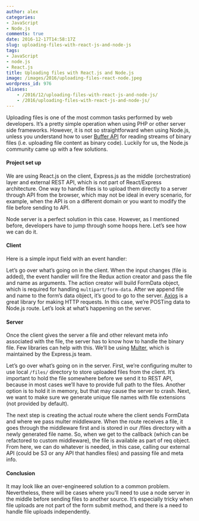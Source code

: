 ```yaml
---
author: alex
categories:
- JavaScript
- Node.js
comments: true
date: 2016-12-17T14:58:17Z
slug: uploading-files-with-react-js-and-node-js
tags:
- JavaScript
- node.js
- React.js
title: Uploading files with React.js and Node.js
image: /images/2016/uploading-files-react-node.jpeg
wordpress_id: 976
aliases:
    - /2016/12/uploading-files-with-react-js-and-node-js/
    - /2016/uploading-files-with-react-js-and-node-js/
---
```


Uploading files is one of the most common tasks performed by web developers. It’s a pretty simple operation when using PHP or other server side frameworks. However, it is not so straightforward when using Node.js, unless you understand how to user [Buffer API](https://nodejs.org/api/buffer.html) for reading streams of binary files (i.e. uploading file content as binary code). Luckily for us, the Node.js community came up with a few solutions.


#### Project set up
We are using React.js on the client, Express.js as the middle (orchestration) layer and external REST API, which is not part of React/Express architecture. One way to handle files is to upload them directly to a server through API from the browser, which may not be ideal in every scenario, for example, when the API is on a different domain or you want to modify the file before sending to API.

Node server is a perfect solution in this case. However, as I mentioned before, developers have to jump through some hoops here. Let’s see how we can do it.

#### Client
Here is a simple input field with an event handler:

<script src="https://gist.github.com/abachuk/ab71e1f3d9c11568097446f6fcbc101d.js"></script>

Let’s go over what’s going on in the client. When the input changes (file is added), the event handler will fire the Redux action creator and pass the file and name as arguments. The action creator will build FormData object, which is required for handling `multipart/form-data`. After we append file and name to the form’s data object, it’s good to go to the server. [Axios](https://github.com/mzabriskie/axios) is a great library for making HTTP requests. In this case, we’re POSTing data to Node.js route. Let’s look at what’s happening on the server.


#### Server

Once the client gives the server a file and other relevant meta info associated with the file, the server has to know how to handle the binary file. Few libraries can help with this. We’ll be using [Multer](https://github.com/expressjs/multer), which is maintained by the Express.js team.

<script src="https://gist.github.com/abachuk/fb66282ba623cb57948defe2209800a5.js"></script>

Let’s go over what’s going on in the server. First, we’re configuring multer to use local `/files/` directory to store uploaded files from the client. It’s important to hold the file somewhere before we send it to REST API, because in most cases we’ll have to provide full path to the files. Another option is to hold it in memory, but that may cause the server to crash. Next, we want to make sure we generate unique file names with file extensions (not provided by default).

The next step is creating the actual route where the client sends FormData and where we pass multer middleware. When the route receives a file, it goes through the middleware first and is stored in our /files directory with a newly generated file name. So, when we get to the callback (which can be refactored to custom middleware), the file is available as part of req object. From here, we can do whatever is needed, in this case, calling our external API (could be S3 or any API that handles files) and passing file and meta info.

#### Conclusion
It may look like an over-engineered solution to a common problem. Nevertheless, there will be cases where you’ll need to use a node server in the middle before sending files to another source. It’s especially tricky when file uploads are not part of the form submit method, and there is a need to handle file uploads independently.
